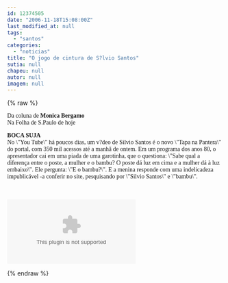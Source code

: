 ```yaml
---
id: 12374505
date: "2006-11-18T15:08:00Z"
last_modified_at: null
tags:
  - "santos"
categories:
  - "noticias"
title: "O jogo de cintura de S?lvio Santos"
sutia: null
chapeu: null
autor: null
imagem: null
---
```

{% raw %}
<p><P><FONT face=Verdana>Da coluna de <STRONG>Monica Bergamo</STRONG><BR>Na Folha de S.Paulo de hoje</FONT></P></p>
<p><P><FONT face=Verdana><STRONG>BOCA SUJA</STRONG><BR>No \"You Tube\" há poucos dias, um v?deo de Silvio Santos é o novo \"Tapa na Pantera\" do portal, com 350 mil acessos até a manhã de ontem. Em um programa dos anos 80, o apresentador cai em uma piada de uma garotinha, que o questiona: \"Sabe qual a diferença entre o poste, a mulher e o bambu? O poste dá luz em cima e a mulher dá à luz embaixo\". Ele pergunta: \"E o bambu?\". E a menina responde com uma indelicadeza impublicável -a conferir no site, pesquisando por \"Silvio Santos\" e \"bambu\".</FONT></P><BR></p>
<p><OBJECT height=350 width=425><PARAM NAME=\"movie\" VALUE=\"https://www.youtube.com/v/fetzLbQrq3w\"><PARAM NAME=\"wmode\" VALUE=\"transparent\"></p>
<p><embed src=\"https://www.youtube.com/v/fetzLbQrq3w\" type=\"application/x-shockwave-flash\" wmode=\"transparent\" width=\"425\" height=\"350\"></embed></OBJECT> </p>
{% endraw %}